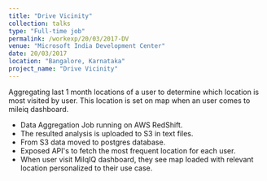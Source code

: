 ```yaml
---
title: "Drive Vicinity"
collection: talks
type: "Full-time job"
permalink: /workexp/20/03/2017-DV
venue: "Microsoft India Development Center"
date: 20/03/2017
location: "Bangalore, Karnataka"
project_name: "Drive Vicinity"
---
```


Aggregating last 1 month locations of a user to determine which location is most visited by user. This location is set on map when an user comes to mileiq dashboard.

* Data Aggregation Job running on AWS RedShift.
* The resulted analysis is uploaded to S3 in text files.
* From S3 data moved to postgres database.
* Exposed API's to fetch the most frequent location for each user.
* When user visit MilqIQ dashboard, they see map loaded with relevant location personalized to their use case.

